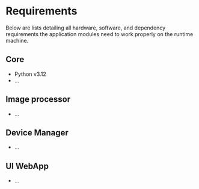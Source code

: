 # Requirements
Below are lists detailing all hardware, software, and dependency requirements the application modules need to work properly on the runtime machine.

## Core
- Python v3.12
- ...

## Image processor

- ...

## Device Manager

- ...

## UI WebApp

- ...
